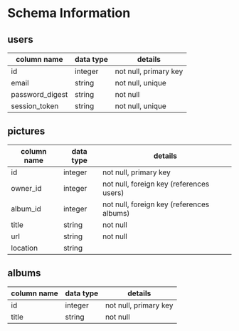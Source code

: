 # Schema Information

## users
column name     | data type | details
----------------|-----------|-----------------------
id              | integer   | not null, primary key
email           | string    | not null, unique
password_digest | string    | not null
session_token   | string    | not null, unique

## pictures
column name | data type | details
------------|-----------|-----------------------
id          | integer   | not null, primary key
owner_id    | integer   | not null, foreign key (references users)
album_id    | integer   | not null, foreign key (references albums)
title       | string    | not null
url         | string    | not null
location    | string    |

## albums
column name | data type | details
------------|-----------|-----------------------
id          | integer   | not null, primary key
title       | string    | not null
